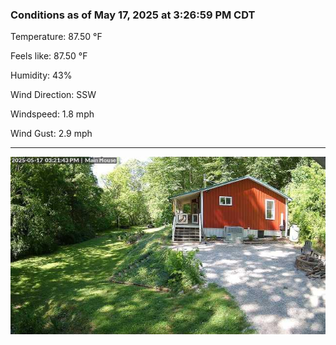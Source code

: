 ### Conditions as of May 17, 2025 at 3:26:59 PM CDT 

Temperature: 87.50 &deg;F

Feels like: 87.50 &deg;F

Humidity: 43%

Wind Direction: SSW

Windspeed: 1.8 mph

Wind Gust: 2.9 mph

---

<img src="./images/latest.jpeg"/>

